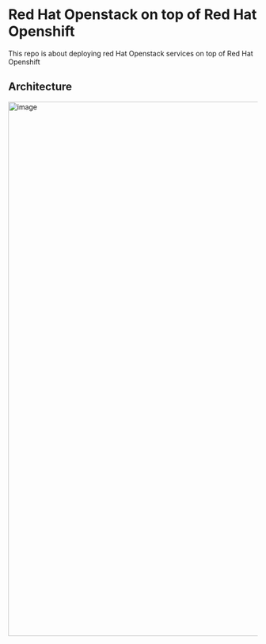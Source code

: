 # Red Hat Openstack on top of Red Hat Openshift
This repo is about deploying red Hat Openstack services on top of Red Hat Openshift

## Architecture

<img width="1078" alt="image" src="https://github.com/user-attachments/assets/b59ead61-f2af-4518-bed7-93ee482d81ba" />
